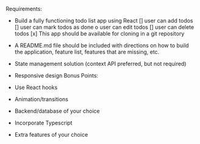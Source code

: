 Requirements:

- Build a fully functioning todo list app using React
  [] user can add todos
  [] user can mark todos as done o user can edit todos
  [] user can delete todos
  [x] This app should be available for cloning in a git repository

- A README.md file should be included with directions on how to build the application,
  feature list, features that are missing, etc.
- State management solution (context API preferred, but not required)
- Responsive design
  Bonus Points:
- Use React hooks
- Animation/transitions
- Backend/database of your choice
- Incorporate Typescript
- Extra features of your choice
